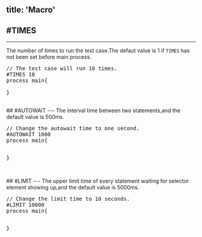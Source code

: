 title: 'Macro'
---

## #TIMES
---
The number of times to run the test case.The defaut value is 1 if `TIMES` has not been set before main process.
<pre class='sublemon'>
// The test case will run 10 times.
#TIMES 10
process main{

}</pre>

<br/>
## #AUTOWAIT
---
The interval time between two statements,and the default value is 500ms.
<pre class='sublemon'>
// Change the autowait time to one second.
#AUTOWAIT 1000
process main{

}</pre>

<br/>
## #LIMIT
---
The upper limit time of every statement waiting for selector element showing up,and the default value is 5000ms.
<pre class='sublemon'>
// Change the limit time to 10 seconds.
#LIMIT 10000
process main{

}</pre>
